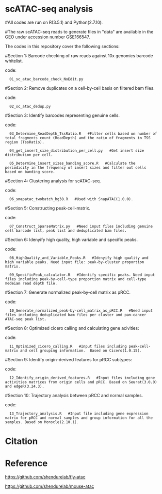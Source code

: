 # scATAC-seq analysis

#All codes are run on R(3.5.1) and Python(2.7.10).

#The raw scATAC-seq reads to generate files in "data" are available in the GEO under accession number GSE166547.

The codes in this repository cover the following sections:

#Section 1: Barcode checking of raw reads against 10x genomics barcode whitelist.

code: 

      01_sc_atac_barcode_check_NoEdit.py


#Section 2: Remove duplicates on a cell-by-cell basis on filtered bam files.

code: 

      02_sc_atac_dedup.py


#Section 3: Identify barcodes representing genuine cells.

code: 
      
      03_Determine_ReadDepth_TssRatio.R   #Filter cells based on number of total fragments count (ReadDepth) and the ratio of fragments in TSS region (TssRatio).
      
      04_get_insert_size_distribution_per_cell.py   #Get insert size distribution per cell.
      
      05_Determine_insert_sizes_banding_score.R   #Calculate the periodicity in the frequency of insert sizes and filter out cells based on banding score.
      
      
#Section 4: Clustering analysis for scATAC-seq.

code: 

      06_snapatac_twobatch_hg38.R   #Used with SnapATAC(1.0.0).


#Section 5: Constructing peak-cell-matrix.

code: 

      07_Construct_SparseMatrix.py   #Need input files including genuine cell barcode list, peak list and deduplicated bam files.


#Section 6: Idenyify high quality, high variable and specific peaks.

code: 

      08_HighQuality_and_Variable_Peaks.R   #Idenyify high quality and high variable peaks. Need input file: peak-by-cluster proportion matrix.
      
      09_SpecificPeak_calculator.R   #Identify specific peaks. Need input files including peak-by-cell-type proportion matrix and cell-type medeian read depth file.
      
      
#Section 7: Generate normalized peak-by-cell matrix as pRCC.

code: 

      10_Generate_normalized_peak-by-cell_matrix_as_pRCC.R   #Need input files including deduplicated bam files per cluster and pan-cancer ATAC-seq peak list.


#Section 8: Optimized cicero calling and calculating gene acivities: 

code: 

      11_Optimized_cicero_calling.R   #Input files including peak-cell-matrix and cell grouping information.  Based on Cicero(1.0.15).
      

#Section 9: Identify origin-derived features for pRCC subtypes: 

code:

      12_Identify_origin_derived_features.R   #Input files including gene activities matrices from origin cells and pRCC. Based on Seurat(3.0.0) and edgeR(3.24.3).
     
     
#Section 10: Trajectory analysis between pRCC and normal samples.

code:

      13_Trajectory_analysis.R   #Input file including gene expression matrix for pRCC and normal samples and group information for all the samples. Based on Monocle(2.10.1).
      

# Citation

# Reference
https://github.com/shendurelab/fly-atac

https://github.com/shendurelab/mouse-atac
